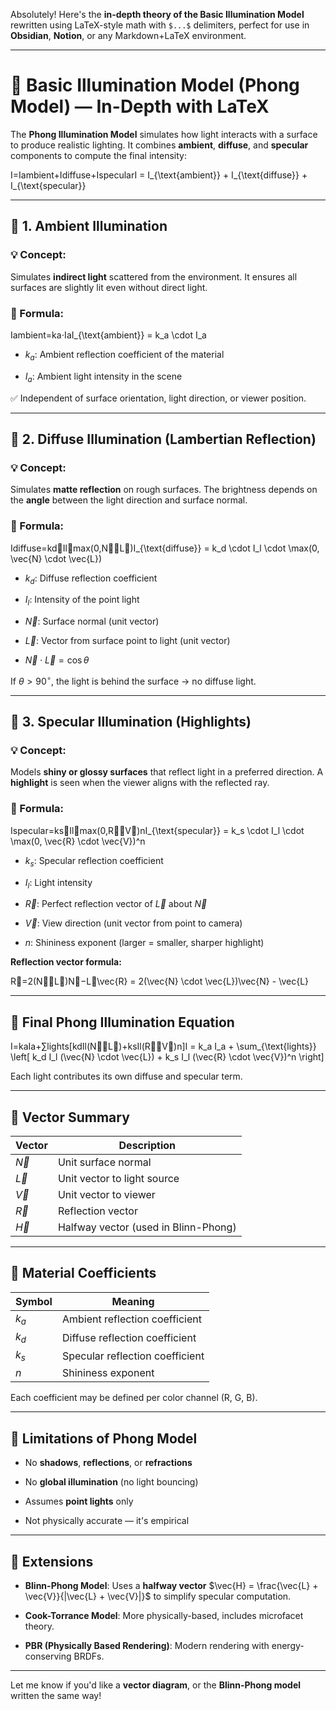 Absolutely! Here's the **in-depth theory of the Basic Illumination Model** rewritten using LaTeX-style math with `$...$` delimiters, perfect for use in **Obsidian**, **Notion**, or any Markdown+LaTeX environment.

---

# 🌟 Basic Illumination Model (Phong Model) — In-Depth with LaTeX

The **Phong Illumination Model** simulates how light interacts with a surface to produce realistic lighting. It combines **ambient**, **diffuse**, and **specular** components to compute the final intensity:

I=Iambient+Idiffuse+IspecularI = I_{\text{ambient}} + I_{\text{diffuse}} + I_{\text{specular}}

---

## 🔶 1. Ambient Illumination

### 💡 Concept:

Simulates **indirect light** scattered from the environment. It ensures all surfaces are slightly lit even without direct light.

### 📐 Formula:

Iambient=ka⋅IaI_{\text{ambient}} = k_a \cdot I_a

- $k_a$: Ambient reflection coefficient of the material
    
- $I_a$: Ambient light intensity in the scene
    

✅ Independent of surface orientation, light direction, or viewer position.

---

## 🔶 2. Diffuse Illumination (Lambertian Reflection)

### 💡 Concept:

Simulates **matte reflection** on rough surfaces. The brightness depends on the **angle** between the light direction and surface normal.

### 📐 Formula:

Idiffuse=kd⋅Il⋅max⁡(0,N⃗⋅L⃗)I_{\text{diffuse}} = k_d \cdot I_l \cdot \max(0, \vec{N} \cdot \vec{L})

- $k_d$: Diffuse reflection coefficient
    
- $I_l$: Intensity of the point light
    
- $\vec{N}$: Surface normal (unit vector)
    
- $\vec{L}$: Vector from surface point to light (unit vector)
    
- $\vec{N} \cdot \vec{L} = \cos\theta$
    

If $\theta > 90^\circ$, the light is behind the surface → no diffuse light.

---

## 🔶 3. Specular Illumination (Highlights)

### 💡 Concept:

Models **shiny or glossy surfaces** that reflect light in a preferred direction. A **highlight** is seen when the viewer aligns with the reflected ray.

### 📐 Formula:

Ispecular=ks⋅Il⋅max⁡(0,R⃗⋅V⃗)nI_{\text{specular}} = k_s \cdot I_l \cdot \max(0, \vec{R} \cdot \vec{V})^n

- $k_s$: Specular reflection coefficient
    
- $I_l$: Light intensity
    
- $\vec{R}$: Perfect reflection vector of $\vec{L}$ about $\vec{N}$
    
- $\vec{V}$: View direction (unit vector from point to camera)
    
- $n$: Shininess exponent (larger = smaller, sharper highlight)
    

**Reflection vector formula:**

R⃗=2(N⃗⋅L⃗)N⃗−L⃗\vec{R} = 2(\vec{N} \cdot \vec{L})\vec{N} - \vec{L}

---

## 🧠 Final Phong Illumination Equation

I=kaIa+∑lights[kdIl(N⃗⋅L⃗)+ksIl(R⃗⋅V⃗)n]I = k_a I_a + \sum_{\text{lights}} \left[ k_d I_l (\vec{N} \cdot \vec{L}) + k_s I_l (\vec{R} \cdot \vec{V})^n \right]

Each light contributes its own diffuse and specular term.

---

## 🧩 Vector Summary

|Vector|Description|
|---|---|
|$\vec{N}$|Unit surface normal|
|$\vec{L}$|Unit vector to light source|
|$\vec{V}$|Unit vector to viewer|
|$\vec{R}$|Reflection vector|
|$\vec{H}$|Halfway vector (used in Blinn-Phong)|

---

## 🔬 Material Coefficients

|Symbol|Meaning|
|---|---|
|$k_a$|Ambient reflection coefficient|
|$k_d$|Diffuse reflection coefficient|
|$k_s$|Specular reflection coefficient|
|$n$|Shininess exponent|

Each coefficient may be defined per color channel (R, G, B).

---

## 🚫 Limitations of Phong Model

- No **shadows**, **reflections**, or **refractions**
    
- No **global illumination** (no light bouncing)
    
- Assumes **point lights** only
    
- Not physically accurate — it's empirical
    

---

## 🔧 Extensions

- **Blinn-Phong Model**: Uses a **halfway vector** $\vec{H} = \frac{\vec{L} + \vec{V}}{|\vec{L} + \vec{V}|}$ to simplify specular computation.
    
- **Cook-Torrance Model**: More physically-based, includes microfacet theory.
    
- **PBR (Physically Based Rendering)**: Modern rendering with energy-conserving BRDFs.
    

---

Let me know if you'd like a **vector diagram**, or the **Blinn-Phong model** written the same way!